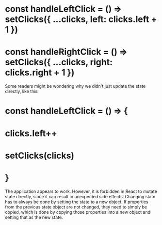 # const handleLeftClick = () => setClicks({ ...clicks, left: clicks.left + 1 })

# const handleRightClick = () => setClicks({ ...clicks, right: clicks.right + 1 })

Some readers might be wondering why we didn't just update the state directly, like this:

# const handleLeftClick = () => { 
#   clicks.left++ 
#   setClicks(clicks)
# }

The application appears to work. However, it is forbidden in React to mutate state directly, since it can result in unexpected side effects. Changing state has to always be done by setting the state to a new object. If properties from the previous state object are not changed, they need to simply be copied, which is done by copying those properties into a new object and setting that as the new state.